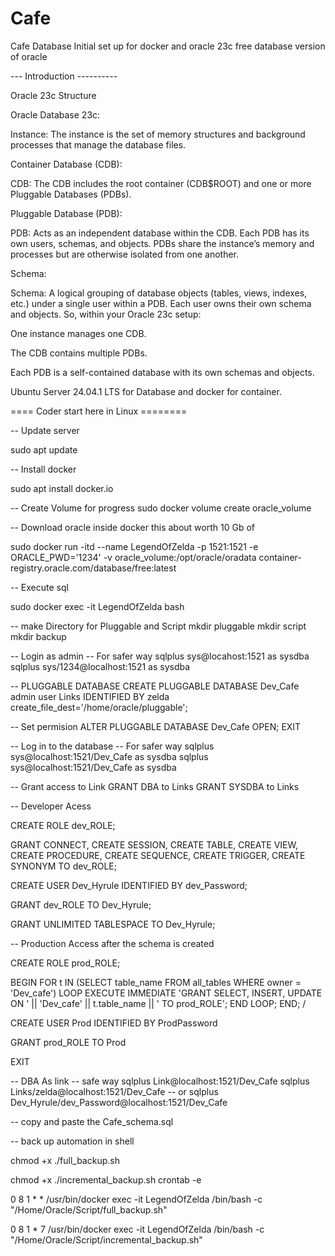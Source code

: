 # Cafe
Cafe Database
Initial set up for docker and oracle 23c free database version of oracle

--- Introduction ----------

Oracle 23c Structure

Oracle Database 23c:

Instance: The instance is the set of memory structures and background processes that manage the database files.

Container Database (CDB):

CDB: The CDB includes the root container (CDB$ROOT) and one or more Pluggable Databases (PDBs).

Pluggable Database (PDB):

PDB: Acts as an independent database within the CDB. Each PDB has its own users, schemas, and objects. PDBs share the instance’s memory and processes but are otherwise isolated from one another.

Schema:

Schema: A logical grouping of database objects (tables, views, indexes, etc.) under a single user within a PDB. Each user owns their own schema and objects.
So, within your Oracle 23c setup:

One instance manages one CDB.

The CDB contains multiple PDBs.

Each PDB is a self-contained database with its own schemas and objects.

Ubuntu Server 24.04.1 LTS for Database and docker for container.


==== Coder start here in Linux ========

-- Update server

sudo apt update


-- Install docker

sudo apt install docker.io


-- Create Volume for progress
sudo docker volume create oracle_volume


-- Download oracle inside docker this about worth 10 Gb of

sudo docker run -itd --name LegendOfZelda -p 1521:1521 -e ORACLE_PWD='1234' -v oracle_volume:/opt/oracle/oradata container-registry.oracle.com/database/free:latest


-- Execute sql

sudo docker exec -it LegendOfZelda bash


-- make Directory for  Pluggable and Script
mkdir pluggable
mkdir script
mkdir backup


-- Login as admin 
-- For safer way sqlplus sys@locahost:1521 as sysdba
sqlplus sys/1234@localhost:1521 as sysdba


-- PLUGGABLE DATABASE
CREATE PLUGGABLE DATABASE Dev_Cafe admin user Links IDENTIFIED BY zelda
create_file_dest='/home/oracle/pluggable';

-- Set permision
ALTER PLUGGABLE DATABASE Dev_Cafe OPEN;
EXIT

-- Log in to the database
-- For safer way sqlplus sys@localhost:1521/Dev_Cafe as sysdba
sqlplus sys@localhost:1521/Dev_Cafe as sysdba

-- Grant access to Link
GRANT DBA to Links
GRANT SYSDBA to Links

-- Developer Acess

CREATE ROLE dev_ROLE;

GRANT CONNECT, CREATE SESSION, CREATE TABLE, CREATE VIEW, CREATE PROCEDURE, CREATE SEQUENCE, CREATE TRIGGER, CREATE SYNONYM TO dev_ROLE;

CREATE USER Dev_Hyrule IDENTIFIED BY dev_Password;

GRANT dev_ROLE TO Dev_Hyrule;

GRANT UNLIMITED TABLESPACE TO Dev_Hyrule;

-- Production Access after the schema is created

CREATE ROLE prod_ROLE;

BEGIN
  FOR t IN (SELECT table_name FROM all_tables WHERE owner = 'Dev_cafe') LOOP
    EXECUTE IMMEDIATE 'GRANT SELECT, INSERT, UPDATE ON ' || 'Dev_cafe' || t.table_name || ' TO prod_ROLE';
  END LOOP;
END;
/

CREATE USER Prod IDENTIFIED BY ProdPassword

GRANT prod_ROLE TO Prod

EXIT

--  DBA As link
-- safe way sqlplus Link@localhost:1521/Dev_Cafe
sqlplus Links/zelda@localhost:1521/Dev_Cafe
-- or 
sqlplus Dev_Hyrule/dev_Password@localhost:1521/Dev_Cafe

-- copy and paste the Cafe_schema.sql 

-- back up automation in shell 

chmod +x ./full_backup.sh

chmod +x ./incremental_backup.sh
crontab -e

0 8 1 * * /usr/bin/docker exec -it LegendOfZelda /bin/bash -c "/Home/Oracle/Script/full_backup.sh"

0 8 1 * 7 /usr/bin/docker exec -it LegendOfZelda /bin/bash -c "/Home/Oracle/Script/incremental_backup.sh"
